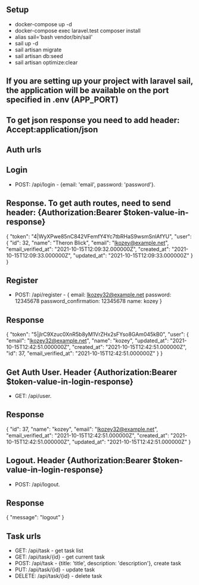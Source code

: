 ## Setup

- docker-compose up -d
- docker-compose exec laravel.test composer install
- alias sail='bash vendor/bin/sail'
- sail up -d
- sail artisan migrate
- sail artisan db:seed
- sail artisan optimize:clear

## If you are setting up your project with laravel sail, the application will be available on the port specified in .env (APP_PORT)

## To get json response you need to add header: Accept:application/json

## Auth urls
## Login
- POST: /api/login - {email: 'email', password: 'password'}.
## Response. To get auth routes, need to send header: {Authorization:Bearer $token-value-in-response}
{
    "token": "4|WyXPwe85nC842VFemfY4Yc7tbRHaS9wsmSnlAfYU",
    "user": {
      "id": 32,
      "name": "Theron Blick",
      "email": "lkozey@example.net",
      "email_verified_at": "2021-10-15T12:09:32.000000Z",
      "created_at": "2021-10-15T12:09:33.000000Z",
      "updated_at": "2021-10-15T12:09:33.000000Z"
    }
}

## Register
- POST: /api/register - {
  email: lkozey32@example.net
  password: 12345678
  password_confirmation: 12345678
  name: kozey
}
## Response
{
    "token": "5|jlrC9Xzuc0XnR5b8yM1VrZHx2sFYso8GAm045kB0",
    "user": {
        "email": "lkozey32@example.net",
        "name": "kozey",
        "updated_at": "2021-10-15T12:42:51.000000Z",
        "created_at": "2021-10-15T12:42:51.000000Z",
        "id": 37,
        "email_verified_at": "2021-10-15T12:42:51.000000Z"
    }
}

## Get Auth User. Header {Authorization:Bearer $token-value-in-login-response}
- GET: /api/user.
## Response
{
    "id": 37,
    "name": "kozey",
    "email": "lkozey32@example.net",
    "email_verified_at": "2021-10-15T12:42:51.000000Z",
    "created_at": "2021-10-15T12:42:51.000000Z",
    "updated_at": "2021-10-15T12:42:51.000000Z"
}

## Logout. Header {Authorization:Bearer $token-value-in-login-response}
- POST: /api/logout.

## Response
{
    "message": "logout"
}

## Task urls
- GET: /api/task - get task list
- GET: /api/task/{id} - get current task
- POST: /api/task - {title: 'title', description: 'description'}, create task
- PUT: /api/task/{id} - update task
- DELETE: /api/task/{id} - delete task
